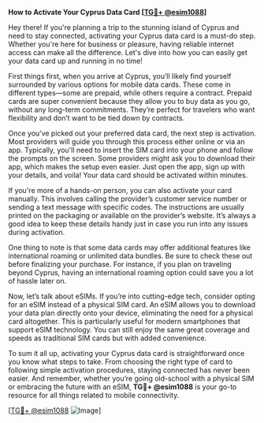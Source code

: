 **How to Activate Your Cyprus Data Card [[TG💪+ @esim1088](https://t.me/s/esim1088)]**

Hey there! If you're planning a trip to the stunning island of Cyprus and need to stay connected, activating your Cyprus data card is a must-do step. Whether you're here for business or pleasure, having reliable internet access can make all the difference. Let's dive into how you can easily get your data card up and running in no time!

First things first, when you arrive at Cyprus, you’ll likely find yourself surrounded by various options for mobile data cards. These come in different types—some are prepaid, while others require a contract. Prepaid cards are super convenient because they allow you to buy data as you go, without any long-term commitments. They’re perfect for travelers who want flexibility and don’t want to be tied down by contracts.

Once you’ve picked out your preferred data card, the next step is activation. Most providers will guide you through this process either online or via an app. Typically, you'll need to insert the SIM card into your phone and follow the prompts on the screen. Some providers might ask you to download their app, which makes the setup even easier. Just open the app, sign up with your details, and voila! Your data card should be activated within minutes.

If you're more of a hands-on person, you can also activate your card manually. This involves calling the provider’s customer service number or sending a text message with specific codes. The instructions are usually printed on the packaging or available on the provider’s website. It’s always a good idea to keep these details handy just in case you run into any issues during activation.

One thing to note is that some data cards may offer additional features like international roaming or unlimited data bundles. Be sure to check these out before finalizing your purchase. For instance, if you plan on traveling beyond Cyprus, having an international roaming option could save you a lot of hassle later on.

Now, let’s talk about eSIMs. If you’re into cutting-edge tech, consider opting for an eSIM instead of a physical SIM card. An eSIM allows you to download your data plan directly onto your device, eliminating the need for a physical card altogether. This is particularly useful for modern smartphones that support eSIM technology. You can still enjoy the same great coverage and speeds as traditional SIM cards but with added convenience.

To sum it all up, activating your Cyprus data card is straightforward once you know what steps to take. From choosing the right type of card to following simple activation procedures, staying connected has never been easier. And remember, whether you’re going old-school with a physical SIM or embracing the future with an eSIM, **TG💪+ @esim1088** is your go-to resource for all things related to mobile connectivity. 

[[TG💪+ @esim1088](https://t.me/s/esim1088) ![Image](https://i.postimg.cc/Y0z9fWf4/image.png)]